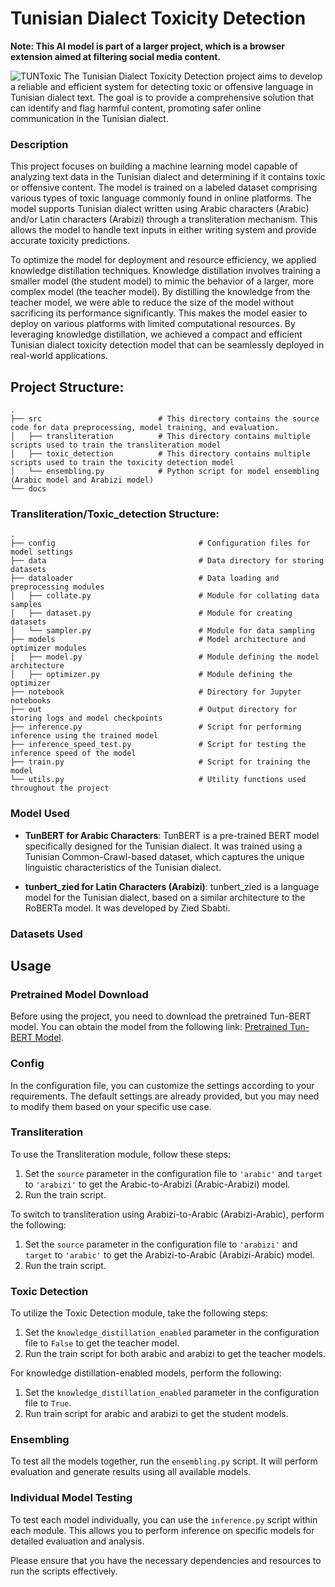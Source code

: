 # Tunisian Dialect Toxicity Detection
**Note: This AI model is part of a larger project, which is a browser extension aimed at filtering social media content.**

![TUNToxic](docs/TUN.png)
The Tunisian Dialect Toxicity Detection project aims to develop a reliable and efficient system for detecting toxic or offensive language in Tunisian dialect text. The goal is to provide a comprehensive solution that can identify and flag harmful content, promoting safer online communication in the Tunisian dialect.
### Description
This project focuses on building a machine learning model capable of analyzing text data in the Tunisian dialect and determining if it contains toxic or offensive content. The model is trained on a labeled dataset comprising various types of toxic language commonly found in online platforms.
The model supports Tunisian dialect written using Arabic characters (Arabic) and/or Latin characters (Arabizi) through a transliteration mechanism. This allows the model to handle text inputs in either writing system and provide accurate toxicity predictions.

To optimize the model for deployment and resource efficiency, we applied knowledge distillation techniques. Knowledge distillation involves training a smaller model (the student model) to mimic the behavior of a larger, more complex model (the teacher model). By distilling the knowledge from the teacher model, we were able to reduce the size of the model without sacrificing its performance significantly.
This makes the model easier to deploy on various platforms with limited computational resources.
By leveraging knowledge distillation, we achieved a compact and efficient Tunisian dialect toxicity detection model that can be seamlessly deployed in real-world applications.

## Project Structure:
    .
    ├── src                          # This directory contains the source code for data preprocessing, model training, and evaluation.
    │   ├── transliteration          # This directory contains multiple scripts used to train the transliteration model
    │   ├── toxic_detection          # This directory contains multiple scripts used to train the toxicity detection model
    │   └── ensembling.py            # Python script for model ensembling (Arabic model and Arabizi model)
    └── docs
    
### Transliteration/Toxic_detection Structure:

    .
    ├── config                                # Configuration files for model settings
    ├── data                                  # Data directory for storing datasets
    ├── dataloader                            # Data loading and preprocessing modules
    │   ├── collate.py                        # Module for collating data samples
    │   ├── dataset.py                        # Module for creating datasets
    │   └── sampler.py                        # Module for data sampling
    ├── models                                # Model architecture and optimizer modules
    │   ├── model.py                          # Module defining the model architecture
    │   ├── optimizer.py                      # Module defining the optimizer
    ├── notebook                              # Directory for Jupyter notebooks
    ├── out                                   # Output directory for storing logs and model checkpoints
    ├── inference.py                          # Script for performing inference using the trained model
    ├── inference_speed_test.py               # Script for testing the inference speed of the model
    ├── train.py                              # Script for training the model
    └── utils.py                              # Utility functions used throughout the project
    
### Model Used

- **TunBERT for Arabic Characters**: TunBERT is a pre-trained BERT model specifically designed for the Tunisian dialect. It was trained using a Tunisian Common-Crawl-based dataset, which captures the unique linguistic characteristics of the Tunisian dialect.

- **tunbert_zied for Latin Characters (Arabizi)**: tunbert_zied is a language model for the Tunisian dialect, based on a similar architecture to the RoBERTa model. It was developed by Zied Sbabti.

### Datasets Used

## Usage

### Pretrained Model Download
Before using the project, you need to download the pretrained Tun-BERT model. You can obtain the model from the following link: [Pretrained Tun-BERT Model](https://storage.googleapis.com/ext-oss-tunbert-gcp/PyTorch_model/PretrainingBERTFromText--end.ckpt).

### Config
In the configuration file, you can customize the settings according to your requirements. The default settings are already provided, but you may need to modify them based on your specific use case.

### Transliteration
To use the Transliteration module, follow these steps:
1. Set the `source` parameter in the configuration file to `'arabic'` and `target` to `'arabizi'` to get the Arabic-to-Arabizi (Arabic-Arabizi) model.
2. Run the train script.

To switch to transliteration using Arabizi-to-Arabic (Arabizi-Arabic), perform the following:
1. Set the `source` parameter in the configuration file to `'arabizi'` and `target` to `'arabic'` to get the Arabizi-to-Arabic (Arabizi-Arabic) model.
2. Run the train script.

### Toxic Detection
To utilize the Toxic Detection module, take the following steps:
1. Set the `knowledge_distillation_enabled` parameter in the configuration file to `False` to get the teacher model.
2. Run the train script for both arabic and arabizi to get the teacher models.

For knowledge distillation-enabled models, perform the following:
1. Set the `knowledge_distillation_enabled` parameter in the configuration file to `True`.
2. Run train script for arabic and arabizi to get the student models.

### Ensembling
To test all the models together, run the `ensembling.py` script. It will perform evaluation and generate results using all available models.

### Individual Model Testing
To test each model individually, you can use the `inference.py` script within each module. This allows you to perform inference on specific models for detailed evaluation and analysis.

Please ensure that you have the necessary dependencies and resources to run the scripts effectively.

